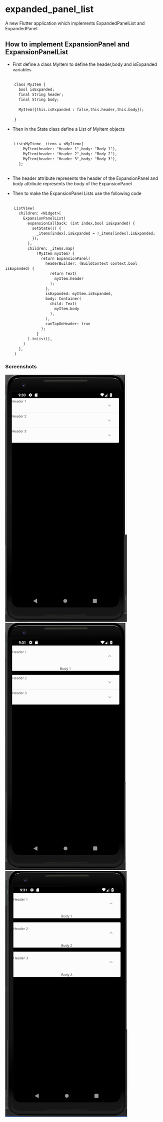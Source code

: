 # expanded_panel_list

A new Flutter application which implements ExpandedPanelList and ExpandedPanel.

## How to implement ExpansionPanel and ExpansionPanelList

- First define a class MyItem to define the header,body and isExpanded variables

```

    class MyItem {
      bool isExpanded;
      final String header;
      final String body;
    
      MyItem({this.isExpanded : false,this.header,this.body});
    
    }

```

- Then in the State class define a List of MyItem objects

```

    List<MyItem> _items = <MyItem>[
        MyItem(header: "Header 1",body: "Body 1"),
        MyItem(header: "Header 2",body: "Body 2"),
        MyItem(header: "Header 3",body: "Body 3"),
      ];
 
```

- The header attribute represents the header of the ExpansionPanel and body attribute represents
the body of the ExpansionPanel

- Then to make the ExpansionPanel Lists use the following code

```

    ListView(
      children: <Widget>[
        ExpansionPanelList(
          expansionCallback: (int index,bool isExpanded) {
            setState(() {
              _items[index].isExpanded = !_items[index].isExpanded;
            });
          },
          children: _items.map(
              (MyItem myItem) {
                return ExpansionPanel(
                  headerBuilder: (BuildContext context,bool isExpanded) {
                    return Text(
                      myItem.header
                    );
                  },
                  isExpanded: myItem.isExpanded,
                  body: Container(
                    child: Text(
                      myItem.body
                    ),
                  ),
                  canTapOnHeader: true
                );
              }
          ).toList(),
        )
      ],
    )

```


### Screenshots

![](screenshots/screen1.png) ![](screenshots/screen2.png) ![](screenshots/screen3.png)